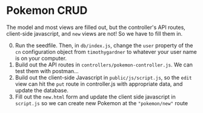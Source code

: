 # Pokemon CRUD

The model and most views are filled out, but the controller's API routes, client-side javascript, and `new` views are not! So we have to fill them in.

0. Run the seedfile. Then, in `db/index.js`, change the `user` property of the `cn` configuration object from `timothygardner` to whatever your user name is on your computer.
1. Build out the API routes in `controllers/pokemon-controller.js`. We can test them with postman...
2. Build out the client-side Javascript in `public/js/script.js`, so the `edit` view can hit the `put` route in controller.js with appropriate data, and update the database.
3. Fill out the `new.html` form and update the client side javascript in `script.js` so we can create new Pokemon at the `"pokemon/new"` route
